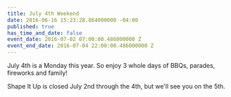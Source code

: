 ```yaml
---
title: July 4th Weekend
date: 2016-06-16 15:23:28.864000000 -04:00
published: true
has_time_and_date: false
event_date: 2016-07-02 07:00:00.486000000 Z
event_end_date: 2016-07-04 22:00:00.486000000 Z
---
```


July 4th is a Monday this year. So enjoy 3 whole days of BBQs, parades, fireworks and family!

Shape It Up is closed July 2nd through the 4th, but we'll see you on the 5th.